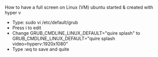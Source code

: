 How to have a full screen on Linux (VM) ubuntu started & created with hyper v
* Type: sudo vi /etc/default/grub
* Press i to edit
* Change GRUB_CMDLINE_LINUX_DEFAULT="quire splash" to  GRUB_CMDLINE_LINUX_DEFAULT="quire splash video=hyperv:1920x1080"
* Type :wq to save and quite 
 




